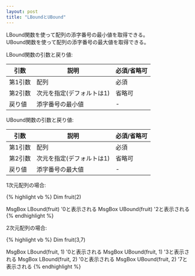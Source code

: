 ```yaml
---
layout: post
title: "LBoundとUBound"
---
```


LBound関数を使って配列の添字番号の最小値を取得できる。  
UBound関数を使って配列の添字番号の最大値を取得できる。  

LBound関数の引数と戻り値:

|引数|説明|必須/省略可|
|---|---|---|
|第1引数|配列|必須|
|第2引数|次元を指定(デフォルトは1)|省略可|
|戻り値|添字番号の最小値|-|

UBound関数の引数と戻り値:

|引数|説明|必須/省略可|
|---|---|---|
|第1引数|配列|必須|
|第2引数|次元を指定(デフォルトは1)|省略可|
|戻り値|添字番号の最大値|-|

1次元配列の場合:

{% highlight vb %}
Dim fruit(2)

MsgBox LBound(fruit) '0と表示される
MsgBox UBound(fruit) '2と表示される
{% endhighlight %}

2次元配列の場合:

{% highlight vb %}
Dim fruit(3,7)

MsgBox LBound(fruit, 1) '0と表示される
MsgBox UBound(fruit, 1) '3と表示される
MsgBox LBound(fruit, 2) '0と表示される
MsgBox UBound(fruit, 2) '7と表示される
{% endhighlight %}
